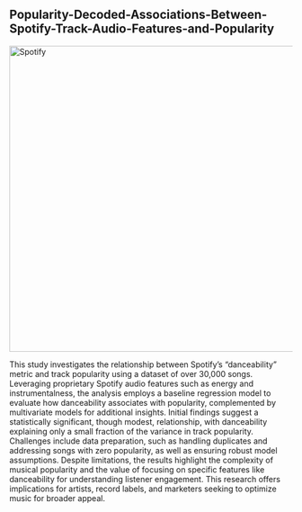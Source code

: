## Popularity-Decoded-Associations-Between-Spotify-Track-Audio-Features-and-Popularity
<img width="544" alt="Spotify" src="https://github.com/user-attachments/assets/21811db6-6005-49fe-a208-47a59d9de1e6" />

This study investigates the relationship between Spotify’s “danceability” metric and track popularity using a dataset of over 30,000 songs. Leveraging proprietary Spotify audio features such as energy and instrumentalness, the analysis employs a baseline regression model to evaluate how danceability associates with popularity, complemented by multivariate models for additional insights. Initial findings suggest a statistically significant, though modest, relationship, with danceability explaining only a small fraction of the variance in track popularity. Challenges include data preparation, such as handling duplicates and addressing songs with zero popularity, as well as ensuring robust model assumptions. Despite limitations, the results highlight the complexity of musical popularity and the value of focusing on specific features like danceability for understanding listener engagement. This research offers implications for artists, record labels, and marketers seeking to optimize music for broader appeal.
